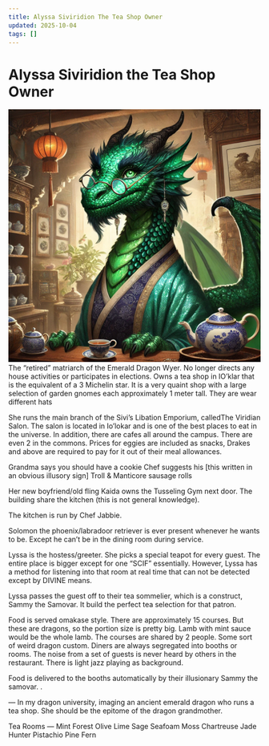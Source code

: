 ```yaml
---
title: Alyssa Siviridion The Tea Shop Owner
updated: 2025-10-04
tags: []
---
```


# Alyssa Siviridion the Tea Shop Owner

![9B0B8238-5BE9-45CD-B431-E886D0F2B336](assets/images/9B0B8238-5BE9-45CD-B431-E886D0F2B336.webp)
The “retired” matriarch of the Emerald Dragon Wyer. No longer directs any house activities or participates in elections. Owns a tea shop in IO’klar that is the equivalent of a 3 Michelin star. It is a very quaint shop with a large  selection of garden gnomes each approximately 1 meter tall. They are wear different hats

She runs the main branch of the Sivi’s Libation Emporium, calledThe Viridian Salon. The salon is located in Io’lokar and is one of the best places to eat in the universe. In addition, there are cafes all around the campus. There are even 2 in the commons. Prices for eggies are included as snacks, Drakes and above are required to pay for it out of their meal allowances.

Grandma says you should have a cookie
Chef suggests his [this written in an obvious illusory sign] Troll & Manticore sausage rolls

Her new boyfriend/old fling Kaida owns the Tusseling Gym next door. The building share the kitchen (this is not general knowledge).

The kitchen is run by Chef Jabbie.

Solomon the phoenix/labradoor retriever is ever present whenever he wants to be. Except he can’t be in the dining room during service.

Lyssa is the hostess/greeter. She picks a special teapot for every guest. The entire place is bigger except for one
“SCIF” essentially. However, Lyssa has a method for listening into that room at real time that can not be detected except by DIVINE means.

Lyssa passes the guest off to their tea sommelier, which is a construct, Sammy the Samovar. It build the perfect tea selection for that patron.

Food is served omakase style. There are approximately 15 courses. But these are dragons, so the portion size is pretty big. Lamb with mint sauce would be the whole lamb. The courses are shared by 2 people. Some sort of weird dragon custom. Diners are always segregated into booths or rooms. The noise from a set of guests is never heard by others in the restaurant. There is light jazz playing as background.

Food is delivered to the booths  automatically by their illusionary Sammy the samovar. .

—
In my dragon university, imaging an ancient emerald dragon who runs a tea shop. She should be the epitome of the dragon grandmother.

Tea Rooms
—
Mint
Forest
Olive
Lime
Sage
Seafoam
Moss
Chartreuse
Jade
Hunter
Pistachio
Pine
Fern

